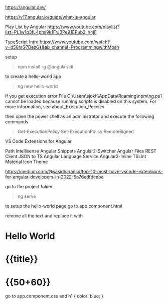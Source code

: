 
https://angular.dev/

https://v17.angular.io/guide/what-is-angular


Play List by Angular
https://www.youtube.com/playlist?list=PL1w1q3fL4pmj9k1FrJ3Pe91EPub2_h4jF

TypeScript Intro
https://www.youtube.com/watch?v=d56mG7DezGs&ab_channel=ProgrammingwithMosh



setup
>npm install -g @angular/cli

to create a hello-world app
>ng new hello-world

if you get execution error 
 File C:\Users\sjokh\AppData\Roaming\npm\ng.ps1 cannot be loaded because running scripts is disabled on this
system. For more information, see about_Execution_Policies

then open the power shell as an administrator and execute the following commands

>Get-ExecutionPolicy
>Set-ExecutionPolicy RemoteSigned

VS Code Extensions for Angular

Path Intellisense
Angular Snippets
Angular2-Switcher
Angular Files
REST Client
JSON to TS
Angular Language Service
Angular2-Inline
TSLint
Material Icon Theme

https://medium.com/@sasidharansd/top-10-must-have-vscode-extensions-for-angular-developers-in-2022-5a76edfdeeba


go to the project folder 
>ng serve

to setup the hello-world page
go to 
app.component.html

remove all the text and replace it with 
<h1>Hello World</h1>
<h1>{{title}}</h1>
<h1>{{50+60}}</h1>

go to app.component.css 
add 
h1 {
    color: blue;
}


